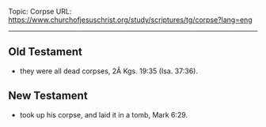 Topic: Corpse
URL: https://www.churchofjesuschrist.org/study/scriptures/tg/corpse?lang=eng

---

## Old Testament

- they were all dead corpses, 2Â Kgs. 19:35 (Isa. 37:36).

## New Testament

- took up his corpse, and laid it in a tomb, Mark 6:29.

